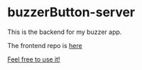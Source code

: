 # buzzerButton-server

This is the backend for my buzzer app.

The frontend repo is [here](https://github.com/OssianN/buzzerButton)

[Feel free to use it!](https://buzzer-button.netlify.app)
